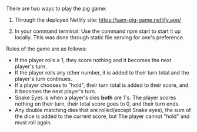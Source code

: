 There are two ways to play the pig game:

1. Through the deployed Netlify site: https://sam-pig-game.netlify.app/

2. In your command terminal: Use the command npm start to start it up locally. This was done through static file serving for one's preference. 

Rules of the game are as follows:

 * If the player rolls a 1, they score nothing and it becomes the next player's turn.
 * If the player rolls any other number, it is added to their turn total and the player's turn continues.
 * If a player chooses to "hold", their turn total is added to their score, and it becomes the next player's turn.
* Snake Eyes is when a player's dies <b>both</b> are 1's. The player scores nothing on their turn, their total score goes to 0, and their turn ends. </li>
* Any double matching dies that are rolled(except Snake eyes), the sum of the dice is added to the current score, but The player cannot "hold" and must roll again.


